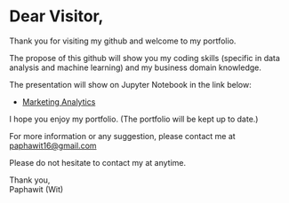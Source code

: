 # Dear Visitor,

Thank you for visiting my github and welcome to my portfolio.

The propose of this github will show you my coding skills (specific in data analysis and machine learning) and my business domain knowledge.

The presentation will show on Jupyter Notebook in the link below:
- [Marketing Analytics](https://github.com/Paphawit/Projects/blob/master/Marketing%20Analytics/marketing-analytics-paphawit.ipynb)

I hope you enjoy my portfolio. (The portfolio will be kept up to date.)

For more information or any suggestion, please contact me at paphawit16@gmail.com

Please do not hesitate to contact my at anytime.

Thank you, <br>
Paphawit (Wit)